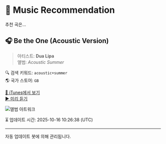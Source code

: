 
# 🎵 Music Recommendation

추천 곡은...

## 🎧 Be the One (Acoustic Version)  
> 아티스트: **Dua Lipa**  
> 앨범: _Acoustic Summer_  

🔍 검색 키워드: `acoustic+summer`  
🌎 국가 스토어: `GB`

[🔗 iTunes에서 보기](https://music.apple.com/gb/album/be-the-one-acoustic-version/1570827301?i=1570827824&uo=4)  
[▶️ 미리 듣기](https://audio-ssl.itunes.apple.com/itunes-assets/AudioPreview125/v4/3b/65/65/3b656503-851e-31ab-d7cb-06e1906350d2/mzaf_12188524687456201128.plus.aac.p.m4a)

![앨범 아트워크](https://is1-ssl.mzstatic.com/image/thumb/Music115/v4/d0/4b/64/d04b64d3-7238-792e-c8dd-e5ec3eb562aa/5059460083561.jpg/100x100bb.jpg)

⏳ 업데이트 시간: 2025-10-16 10:26:38 (UTC)

---
자동 업데이트 봇에 의해 관리됩니다.
